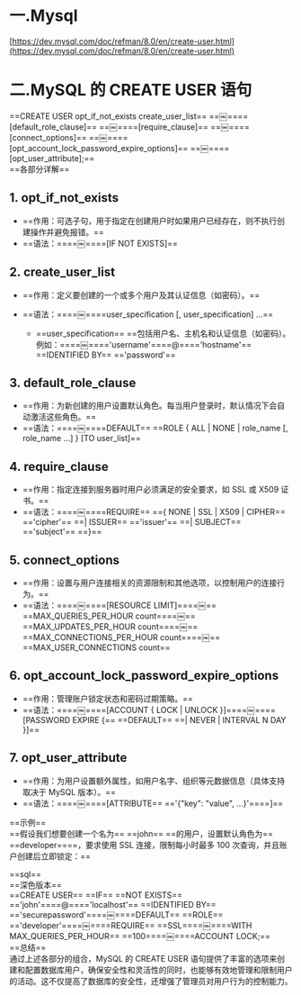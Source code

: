 # 一.Mysql

[https://dev.mysql.com/doc/refman/8.0/en/create-user.html](https://dev.mysql.com/doc/refman/8.0/en/create-user.html)
    
# 二.MySQL 的 CREATE USER 语句

==CREATE USER opt_if_not_exists create_user_list== ==￼====[default_role_clause]== ==￼====[require_clause]== ==￼====[connect_options]== ==￼====[opt_account_lock_password_expire_options]== ==￼====[opt_user_attribute];==  
==各部分详解==

## 1. opt_if_not_exists

- ==作用：可选子句，用于指定在创建用户时如果用户已经存在，则不执行创建操作并避免报错。==
- ==语法：====￼====[IF NOT EXISTS]==
   

## 2. create_user_list

- ==作用：定义要创建的一个或多个用户及其认证信息（如密码）。==
- ==语法：====￼====user_specification [, user_specification] ...==
    
    - ==user_specification== ==包括用户名、主机名和认证信息（如密码）。例如：====￼===='username'====@===='hostname'== ==IDENTIFIED BY== =='password'==
   

## 3. default_role_clause

- ==作用：为新创建的用户设置默认角色。每当用户登录时，默认情况下会自动激活这些角色。==
- ==语法：====￼====DEFAULT== ==ROLE { ALL | NONE | role_name [, role_name ...] } [TO user_list]==
   

## 4. require_clause

- ==作用：指定连接到服务器时用户必须满足的安全要求，如 SSL 或 X509 证书。==
- ==语法：====￼====REQUIRE== =={ NONE | SSL | X509 | CIPHER== =='cipher'== ==| ISSUER== =='issuer'== ==| SUBJECT== =='subject'== ==}==
   

## 5. connect_options

- ==作用：设置与用户连接相关的资源限制和其他选项，以控制用户的连接行为。==
- ==语法：====￼====[RESOURCE LIMIT]====￼== ==MAX_QUERIES_PER_HOUR count====￼== ==MAX_UPDATES_PER_HOUR count====￼== ==MAX_CONNECTIONS_PER_HOUR count====￼== ==MAX_USER_CONNECTIONS count==
   

## 6. opt_account_lock_password_expire_options

- ==作用：管理账户锁定状态和密码过期策略。==
- ==语法：====￼====[ACCOUNT { LOCK | UNLOCK }]====￼====[PASSWORD EXPIRE {== ==DEFAULT== ==| NEVER | INTERVAL N DAY }]==
   

## 7. opt_user_attribute

- ==作用：为用户设置额外属性，如用户名字、组织等元数据信息（具体支持取决于 MySQL 版本）。==
- ==语法：====￼====[ATTRIBUTE== =='{"key": "value", ...}'====]==
 
==示例==  
==假设我们想要创建一个名为== ==john== ==的用户，设置默认角色为== ==developer====，要求使用 SSL 连接，限制每小时最多 100 次查询，并且账户创建后立即锁定：==
 
==sql==  
==深色版本==  
==CREATE USER== ==IF== ==NOT EXISTS== =='john'====@===='localhost'== ==IDENTIFIED BY== =='securepassword'====￼====DEFAULT== ==ROLE== =='developer'====￼====REQUIRE== ==SSL====￼====WITH MAX_QUERIES_PER_HOUR== ==100====￼====ACCOUNT LOCK;==  
==总结==  
通过上述各部分的组合，MySQL 的 CREATE USER 语句提供了丰富的选项来创建和配置数据库用户，确保安全性和灵活性的同时，也能够有效地管理和限制用户的活动。这不仅提高了数据库的安全性，还增强了管理员对用户行为的控制能力。